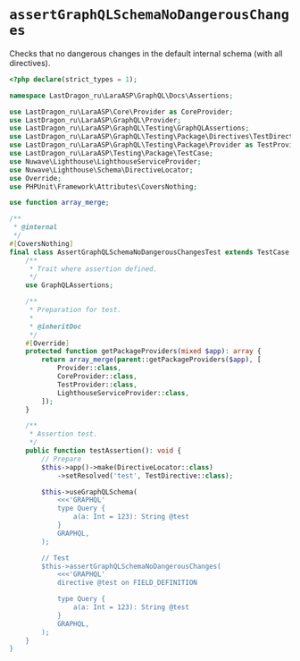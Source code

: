 # `assertGraphQLSchemaNoDangerousChanges`

Checks that no dangerous changes in the default internal schema (with all directives).

[include:example]: ./AssertGraphQLSchemaNoDangerousChangesTest.php
[//]: # (start: 0e4615a4114be9ae79497fb6546b573e74908c179225e635b3b8f722eb81c317)
[//]: # (warning: Generated automatically. Do not edit.)

```php
<?php declare(strict_types = 1);

namespace LastDragon_ru\LaraASP\GraphQL\Docs\Assertions;

use LastDragon_ru\LaraASP\Core\Provider as CoreProvider;
use LastDragon_ru\LaraASP\GraphQL\Provider;
use LastDragon_ru\LaraASP\GraphQL\Testing\GraphQLAssertions;
use LastDragon_ru\LaraASP\GraphQL\Testing\Package\Directives\TestDirective;
use LastDragon_ru\LaraASP\GraphQL\Testing\Package\Provider as TestProvider;
use LastDragon_ru\LaraASP\Testing\Package\TestCase;
use Nuwave\Lighthouse\LighthouseServiceProvider;
use Nuwave\Lighthouse\Schema\DirectiveLocator;
use Override;
use PHPUnit\Framework\Attributes\CoversNothing;

use function array_merge;

/**
 * @internal
 */
#[CoversNothing]
final class AssertGraphQLSchemaNoDangerousChangesTest extends TestCase {
    /**
     * Trait where assertion defined.
     */
    use GraphQLAssertions;

    /**
     * Preparation for test.
     *
     * @inheritDoc
     */
    #[Override]
    protected function getPackageProviders(mixed $app): array {
        return array_merge(parent::getPackageProviders($app), [
            Provider::class,
            CoreProvider::class,
            TestProvider::class,
            LighthouseServiceProvider::class,
        ]);
    }

    /**
     * Assertion test.
     */
    public function testAssertion(): void {
        // Prepare
        $this->app()->make(DirectiveLocator::class)
            ->setResolved('test', TestDirective::class);

        $this->useGraphQLSchema(
            <<<'GRAPHQL'
            type Query {
                a(a: Int = 123): String @test
            }
            GRAPHQL,
        );

        // Test
        $this->assertGraphQLSchemaNoDangerousChanges(
            <<<'GRAPHQL'
            directive @test on FIELD_DEFINITION

            type Query {
                a(a: Int = 123): String @test
            }
            GRAPHQL,
        );
    }
}
```

[//]: # (end: 0e4615a4114be9ae79497fb6546b573e74908c179225e635b3b8f722eb81c317)
